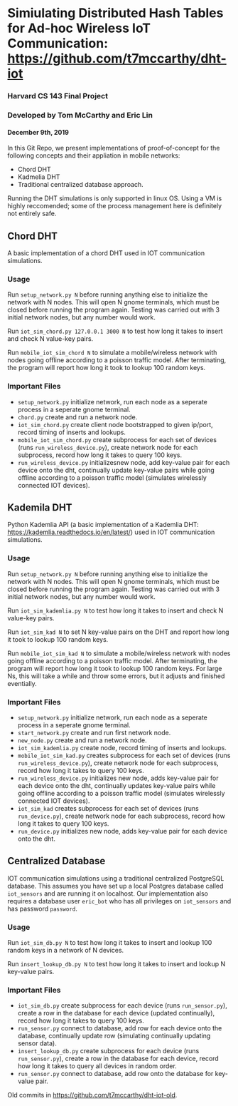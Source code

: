 # Simiulating Distributed Hash Tables for Ad-hoc Wireless IoT Communication: https://github.com/t7mccarthy/dht-iot

### Harvard CS 143 Final Project
### Developed by Tom McCarthy and Eric Lin
#### December 9th, 2019


In this Git Repo, we present implementations of proof-of-concept for the following concepts and their appliation in mobile networks:
- Chord DHT
- Kadmelia DHT
- Traditional centralized database approach.

Running the DHT simulations is only supported in linux OS. Using a VM is highly reccomended; some of the process management here is definitely not entirely safe.

## Chord DHT
A basic implementation of a chord DHT used in IOT communication simulations.

### Usage
Run `setup_network.py N` before running anything else to initialize the network with N nodes. This will open N gnome terminals, which must be closed before running the program again. Testing was carried out with 3 initial network nodes, but any number would work.

Run `iot_sim_chord.py 127.0.0.1 3000 N` to test how long it takes to insert and check N value-key pairs.

Run `mobile_iot_sim_chord N` to simulate a mobile/wireless network with nodes going offline according to a poisson traffic model. After terminating, the program will report how long it took to lookup 100 random keys.

### Important Files
- `setup_network.py` initialize network, run each node as a seperate process in a seperate gnome terminal.
- `chord.py` create and run a network node.
- `iot_sim_chord.py` create client node bootstrapped to given ip/port, record timing of inserts and lookups.
- `mobile_iot_sim_chord.py` create subprocess for each set of devices (runs `run_wireless_device.py`), create network node for each subprocess, record how long it takes to query 100 keys.
- `run_wireless_device.py` initializesnew node, add key-value pair for each device onto the dht, continually update key-value pairs while going offline according to a poisson traffic model (simulates wirelessly connected IOT devices).


## Kademila DHT
Python Kademlia API (a basic implementation of a Kademlia DHT: https://kademlia.readthedocs.io/en/latest/) used in IOT communication simulations.

### Usage
Run `setup_network.py N` before running anything else to initialize the network with N nodes. This will open N gnome terminals, which must be closed before running the program again. Testing was carried out with 3 initial network nodes, but any number would work.

Run `iot_sim_kademlia.py N` to test how long it takes to insert and check N value-key pairs.

Run `iot_sim_kad N` to set N key-value pairs on the DHT and report how long it took to lookup 100 random keys.

Run `mobile_iot_sim_kad N` to simulate a mobile/wireless network with nodes going offline according to a poisson traffic model. After terminating, the program will report how long it took to lookup 100 random keys. For large Ns, this will take a while and throw some errors, but it adjusts and finished eventially.

### Important Files
- `setup_network.py` initialize network, run each node as a seperate process in a seperate gnome terminal.
- `start_network.py` create and run first network node.
- `new_node.py` create and run a network node.
- `iot_sim_kademlia.py` create node, record timing of inserts and lookups.
- `mobile_iot_sim_kad.py` creates subprocess for each set of devices (runs `run_wireless_device.py`), create network node for each subprocess, record how long it takes to query 100 keys.
- `run_wireless_device.py` initializes new node, adds key-value pair for each device onto the dht, continually updates key-value pairs while going offline according to a poisson traffic model (simulates wirelessly connected IOT devices).
- `iot_sim_kad` creates subprocess for each set of devices (runs `run_device.py`), create network node for each subprocess, record how long it takes to query 100 keys.
- `run_device.py` initializes new node, adds key-value pair for each device onto the dht.


## Centralized Database
IOT communication simulations using a traditional centralized PostgreSQL database. This assumes you have set up a local Postgres database called `iot_sensors` and are running it on localhost. Our implementation also requires a database user `eric_bot` who has all privileges on `iot_sensors` and has password `password`.

### Usage
Run `iot_sim_db.py N` to test how long it takes to insert and lookup 100 random keys in a network of N devices.

Run `insert_lookup_db.py N` to test how long it takes to insert and lookup N key-value pairs.

### Important Files
- `iot_sim_db.py` create subprocess for each device (runs `run_sensor.py`), create a row in the database for each device (updated continually), record how long it takes to query 100 keys.
- `run_sensor.py` connect to database, add row for each device onto the database, continually update row (simulating continually updating sensor data).
- `insert_lookup_db.py` create subprocess for each device (runs `run_sensor.py`), create a row in the database for each device, record how long it takes to query all devices in random order.
- `run_sensor.py` connect to database, add row onto the database for key-value pair.


Old commits in https://github.com/t7mccarthy/dht-iot-old.
